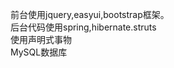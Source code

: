   前台使用jquery,easyui,bootstrap框架。<br>
  后台代码使用spring,hibernate.struts<br>
  使用声明式事物<br>
  MySQL数据库<br>
